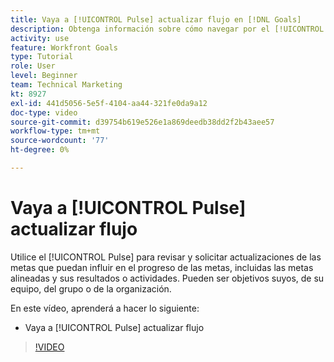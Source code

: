 ```yaml
---
title: Vaya a [!UICONTROL Pulse] actualizar flujo en [!DNL Goals]
description: Obtenga información sobre cómo navegar por el [!UICONTROL Pulse] actualizar flujo en [!DNL Goals].
activity: use
feature: Workfront Goals
type: Tutorial
role: User
level: Beginner
team: Technical Marketing
kt: 8927
exl-id: 441d5056-5e5f-4104-aa44-321fe0da9a12
doc-type: video
source-git-commit: d39754b619e526e1a869deedb38dd2f2b43aee57
workflow-type: tm+mt
source-wordcount: '77'
ht-degree: 0%

---
```


# Vaya a [!UICONTROL Pulse] actualizar flujo

Utilice el [!UICONTROL Pulse] para revisar y solicitar actualizaciones de las metas que puedan influir en el progreso de las metas, incluidas las metas alineadas y sus resultados o actividades. Pueden ser objetivos suyos, de su equipo, del grupo o de la organización.

En este vídeo, aprenderá a hacer lo siguiente:

* Vaya a [!UICONTROL Pulse] actualizar flujo

>[!VIDEO](https://video.tv.adobe.com/v/335199/?quality=12)
